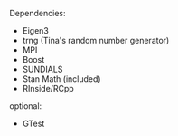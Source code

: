Dependencies:
- Eigen3
- trng (Tina's random number generator)
- MPI
- Boost
- SUNDIALS
- Stan Math (included)
- RInside/RCpp

optional:
- GTest
